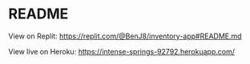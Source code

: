 # README

View on Replit: https://replit.com/@BenJ8/inventory-app#README.md 

View live on Heroku: https://intense-springs-92792.herokuapp.com/
